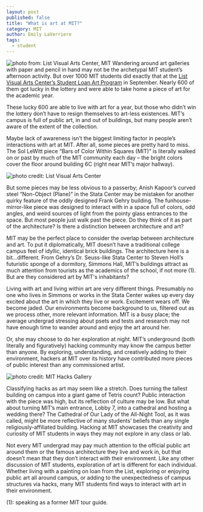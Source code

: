 ```yaml
---
layout: post
published: false
title: "What is art at MIT?"
category: MIT
author: Emily LaVerriere
tags: 
  - student
---
```


![photo from: List Visual Arts Center, MIT](https://listart.mit.edu/sites/default/files/styles/slideshow/public/MIT-3%2A%20copy.jpg?itok=3TN4n15D)
Wandering around art galleries with paper and pencil in hand may not be the archetypal MIT student’s afternoon activity. But over 1000 MIT students did exactly that at the [List Visual Arts Center’s Student Loan Art Program](https://listart.mit.edu/events-programs/student-loan-art-program-artwork-pickup) in September. Nearly 600 of them got lucky in the lottery and were able to take home a piece of art for the academic year. 

These lucky 600 are able to live with art for a year, but those who didn’t win the lottery don’t have to resign themselves to art-less existences. MIT’s campus is full of public art, in and out of buildings, but many people aren’t aware of the extent of the collection. 

Maybe lack of awareness isn’t the biggest limiting factor in people’s interactions with art at MIT. After all, some pieces are pretty hard to miss. The Sol LeWitt piece “Bars of Color Within Squares (MIT)” is literally walked on or past by much of the MIT community each day – the bright colors cover the floor around building 6C (right near MIT’s major hallway). 

![photo credit: List Visual Arts Center](https://listart.mit.edu/sites/default/files/styles/slideshow/public/Kapoor-01.jpg?itok=5U3ZEoVL)

But some pieces may be less obvious to a passerby; Anish Kapoor’s curved steel “Non-Object (Plane)” in the Stata Center may be mistaken for another quirky feature of the oddly designed Frank Gehry building. The funhouse-mirror-like piece was designed to interact with in a space full of colors, odd angles, and weird sources of light from the pointy glass entrances to the space. But most people just walk past the piece. Do they think of it as part of the architecture? Is there a distinction between architecture and art?

MIT may be the perfect place to consider the overlap between architecture and art. To put it diplomatically, MIT doesn’t have a traditional college campus feel of idyllic, identical brick buildings. The architecture here is a bit...different. From Gehry’s Dr. Seuss-like Stata Center to Steven Holl’s futuristic sponge of a dormitory, Simmons Hall, MIT’s buildings attract as much attention from tourists as the academics of the school, if not more (1). But are they considered art by MIT's inhabitants?

Living with art and living within art are very different things. Presumably no one who lives in Simmons or works in the Stata Center wakes up every day excited about the art in which they live or work. Excitement wears off. We become jaded. Our environments become background to us, filtered out as we process other, more relevant information. MIT is a busy place; the average undergrad stressing about psets and tests and research may not have enough time to wander around and enjoy the art around her.

Or, she may choose to do her exploration at night. MIT’s underground (both literally and figuratively) hacking community may know the campus better than anyone. By exploring, understanding, and creatively adding to their environment, hackers at MIT over its history have contributed more pieces of public interest than any commissioned artist. 

![photo credit: MIT Hacks Gallery](http://hacks.mit.edu/Hacks/by_year/1992/cathedral_7/windows1.gif)

Classifying hacks as art may seem like a stretch. Does turning the tallest building on campus into a giant game of Tetris count? Public interaction with the piece was high, but its reflection of culture may be low. But what about turning MIT’s main entrance, Lobby 7, into a cathedral and hosting a wedding there? The Cathedral of Our Lady of the All-Night Tool, as it was called, might be more reflective of many students’ beliefs than any single religiously-affiliated building. Hacking at MIT showcases the creativity and curiosity of MIT students in ways they may not explore in any class or lab. 

Not every MIT undergrad may pay much attention to the official public art around them or the famous architecture they live and work in, but that doesn’t mean that they don’t interact with their environment. Like any other discussion of MIT students, exploration of art is different for each individual. Whether living with a painting on loan from the List, exploring or enjoying public art all around campus, or adding to the unexpectedness of campus structures via hacks, many MIT students find ways to interact with art in their environment.

(1): speaking as a former MIT tour guide.
